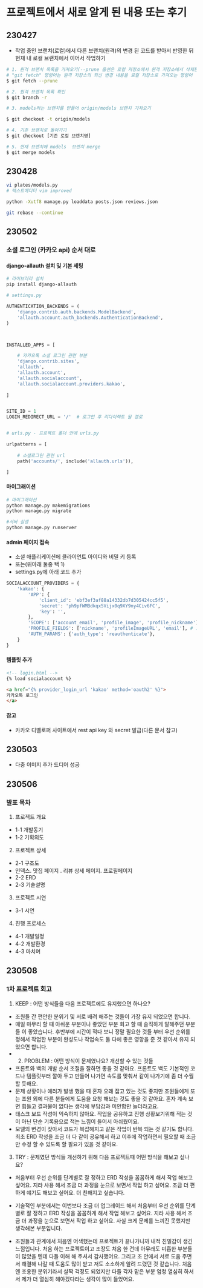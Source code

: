 # 프로젝트에서 새로 알게 된 내용 또는 후기

## 230427

- 작업 중인 브랜치(로컬)에서 다른 브랜치(원격)의 변경 된 코드를 받아서 반영한 뒤 현재 내 로컬 브랜치에서 이어서 작업하기
```bash
# 1. 원격 브랜치 목록을 가져오기(--prune 옵션은 로컬 저장소에서 원격 저장소에서 삭제된 브랜치와 태그 등을 자동으로 제거)
# "git fetch" 명령어는 원격 저장소의 최신 변경 내용을 로컬 저장소로 가져오는 명령어
$ git fetch --prune

# 2. 원격 브랜치 목록 확인
$ git branch -r

# 3. models라는 브랜치를 만들어 origin/models 브랜치 가져오기

$ git checkout -t origin/models 

# 4. 기존 브랜치로 돌아가기
$ git checkout [기존 로컬 브랜치명]

# 5. 현재 브랜치에 models  브랜치 merge
$ git merge models 
```

## 230428
```bash
vi plates/models.py
# 텍스트에디터 vim improved

python -Xutf8 manage.py loaddata posts.json reviews.json

git rebase --continue
```


## 230502
### 소셜 로그인 (카카오 api) 순서 대로

#### django-allauth 설치 및 기본 세팅
```bash
# 라이브러리 설치
pip install django-allauth
```

```python
# settings.py

AUTHENTICATION_BACKENDS = (
    'django.contrib.auth.backends.ModelBackend',
    'allauth.account.auth_backends.AuthenticationBackend',
)



INSTALLED_APPS = [

    # 카카오톡 소셜 로그인 관련 부분
    'django.contrib.sites',
    'allauth',
    'allauth.account',
    'allauth.socialaccount',
    'allauth.socialaccount.providers.kakao',
    
]


SITE_ID = 1
LOGIN_REDIRECT_URL = '/'  # 로그인 후 리다이렉트 될 경로


# urls.py - 프로젝트 폴더 안에 urls.py

urlpatterns = [
	
    # 소셜로그인 관련 url
    path('accounts/', include('allauth.urls')),

]

```
#### 마이그래이션

```bash
# 마이그래이션
python manage.py makemigrations
python manage.py migrate

#서버 실생
python manage.py runserver
```

#### admin 페이지 접속
- 소셜 애플리케이션에 클라이언트 아이디와 비밀 키 등록 
- 또는(위아래 둘중 택 1)
- settings.py에 아래 코드 추가
```python
SOCIALACCOUNT_PROVIDERS = {
    'kakao': {
        'APP': {
            'client_id': 'ebf3ef3af88a14332db7d305424cc5f5',
            'secret': 'ph9pfWMBdkqx5Vijx0q9XY9ny4Civ6FC',
            'key': '',
        },
        'SCOPE': ['account_email', 'profile_image', 'profile_nickname'],# 권한
        'PROFILE_FIELDS': ['nickname', 'profileImageURL', 'email'], # 요청 정보 종류
        'AUTH_PARAMS': {'auth_type': 'reauthenticate'},
    }
}
```

#### 템플릿 추가

```html
<!-- login.html -->
{% load socialaccount %}

<a href="{% provider_login_url 'kakao' method='oauth2' %}">
카카오톡 로그인
</a>
```
#### 참고
- 카카오 디벨로퍼 사이트에서 rest api key 와 secret 발급(다른 문서 참고)


## 230503
- 다중 이미지 추가 드디어 성공

## 230506
### 발표 목차
1. 프로젝트 개요
- 1-1 개발동기	
- 1-2 기획의도
2. 프로젝트 상세
- 2-1 구조도
- 인덱스.  맛집 페이지 . 리뷰 상세 페이지. 프로필페이지
- 2-2 ERD
- 2-3 기술설명
3. 프로젝트 시연
- 3-1 시연
4. 진행 프로세스
- 4-1 개발일정
- 4-2 개발환경
- 4-3 마치며


## 230508
### 1차 프로젝트 회고
1. KEEP : 어떤 방식들을 다음 프로젝트에도 유지했으면 하나요? 
- 조원들 간 편안한 분위기 및 서로 배려 해주는 것들이 가장 유지 되었으면 합니다.
- 매일 마무리 할 때 아쉬운 부분이나 좋았던 부분 회고 할 때 솔직하게 말해주던 부분들 이 좋았습니다.
후반부에 시간이 적다 보니 정말 필요한 것들 부터 우선 순위를 정해서 작업한 부분이 완성도나 작업속도 둘 다에 좋은 영향을 준 것 같아서 유지 되었으면 합니다.
- 2.  PROBLEM : 어떤 방식이 문제였나요? 개선할 수 있는 것들 
- 프론트와 백의 개발 순서 조절을 잘하면 좋을 것 같아요. 프론트도 백도 기본적인 코드나 템플릿부터 깔아 두고 만들어 나가면 속도를 맞춰서 같이 나가기에 좀 더 수월 할 듯해요.
- 문제 상황이나 에러가 발생 했을 때 혼자 오래 잡고 있는 것도 좋지만 조원들에게 또는 조원 외에 다른 분들에게 도움을 요청 해보는 것도 좋을 것 같아요. 혼자 계속 보면 힘들고 결과물이 없다는 생각에 부담감과 미안함만 늘더라고요. 
- 태스크 보드 작성이 익숙하지 않아요. 작업을 공유하고 진행 상황보기위해 적는 것이 아닌 단순 기록용으로 적는 느낌이 들어서 아쉬웠어요. 
- 모델의 변경이 잦아서 코드가 복잡해지고 같은 작업이 반복 되는 것 같기도 합니다. 최초 ERD 작성을 조금 더 다 같이 공유해서 하고 이후에 작업하면서 필요할 때 조금만 수정 할 수 있도록 할 필요가 있을 것 같아요.
3.  TRY : 문제였던 방식들 개선하기 위해 다음 프로젝트때 어떤 방식을 해보고 싶나요? 
- 처음부터 우선 순위를 단계별로 잘 정하고 ERD 작성을 꼼꼼하게 해서 작업 해보고 싶어요. 지라 사용 해서 조금 더 과정을 눈으로 보면서 작업 하고 싶어요. 조금 더 편하게 얘기도 해보고 싶어요. 더 친해지고 싶습니다.

-  기술적인 부분에서는 이번보다 조금 더 업그레이드 해서 처음부터 우선 순위를 단계별로 잘 정하고 ERD 작성을 꼼꼼하게 해서 작업 해보고 싶어요. 지라 사용 해서 조금 더 과정을 눈으로 보면서 작업 하고 싶어요. 사실 크게 문제를 느끼진 못했지만 생각해본 부분입니다.
-  조원들과 관계에서 처음엔 어색했는데 프로젝트가 끝나가니까 내적 친밀감이 생긴 느낌입니다. 처음 하는 프로젝트이고 조장도 처음 한 건데 아무래도 미흡한 부분들이 많았을 텐데 다들 이해 해 주셔서 감사했어요. 그리고 조 안에서 서로 도움 주면서 해결해 나갈 때 도움도 많이 받고 저도 소소하게 알려 드렸던 것 같습니다. 처음엔 조용한 분위기라서 살짝 걱정도 되었지만 다들 각자 맡은 부분 엄청 열심히 하셔서 제가 더 열심히 해야겠다라는 생각이 많이 들었어요.
